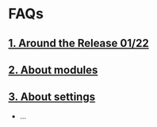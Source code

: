# FAQs

## [1. Around the Release 01/22](22-01-release.md)

## [2. About modules](modules.md)

## [3. About settings](settings.md)
+ ...
